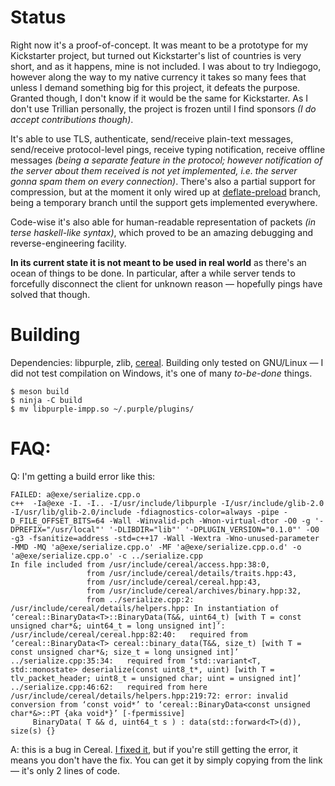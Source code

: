 # Status

Right now it's a proof-of-concept. It was meant to be a prototype for my Kickstarter project, but turned out Kickstarter's list of countries is very short, and as it happens, mine is not included. I was about to try Indiegogo, however along the way to my native currency it takes so many fees that unless I demand something big for this project, it defeats the purpose. Granted though, I don't know if it would be the same for Kickstarter. As I don't use Trillian personally, the project is frozen until I find sponsors *(I do accept contributions though)*.

It's able to use TLS, authenticate, send/receive plain-text messages, send/receive protocol-level pings, receive typing notification, receive offline messages *(being a separate feature in the protocol; however notification of the server about them received is not yet implemented, i.e. the server gonna spam them on every connection)*. There's also a partial support for compression, but at the moment it only wired up at [deflate-preload](https://github.com/Hi-Angel/purple-impp/tree/deflate_preload) branch, being a temporary branch until the support gets implemented everywhere.

Code-wise it's also able for human-readable representation of packets *(in terse haskell-like syntax)*, which proved to be an amazing debugging and reverse-engineering facility.

**In its current state it is not meant to be used in real world** as there's an ocean of things to be done. In particular, after a while server tends to forcefully disconnect the client for unknown reason — hopefully pings have solved that though.

# Building

Dependencies: libpurple, zlib, [cereal](https://github.com/USCiLab/cereal). Building only tested on GNU/Linux — I did not test compilation on Windows, it's one of many *to-be-done* things.

	$ meson build
	$ ninja -C build
	$ mv libpurple-impp.so ~/.purple/plugins/

# FAQ:

Q: I'm getting a build error like this:


	FAILED: a@exe/serialize.cpp.o
	c++  -Ia@exe -I. -I.. -I/usr/include/libpurple -I/usr/include/glib-2.0 -I/usr/lib/glib-2.0/include -fdiagnostics-color=always -pipe -D_FILE_OFFSET_BITS=64 -Wall -Winvalid-pch -Wnon-virtual-dtor -O0 -g '-DPREFIX="/usr/local"' '-DLIBDIR="lib"' '-DPLUGIN_VERSION="0.1.0"' -O0 -g3 -fsanitize=address -std=c++17 -Wall -Wextra -Wno-unused-parameter -MMD -MQ 'a@exe/serialize.cpp.o' -MF 'a@exe/serialize.cpp.o.d' -o 'a@exe/serialize.cpp.o' -c ../serialize.cpp
	In file included from /usr/include/cereal/access.hpp:38:0,
					 from /usr/include/cereal/details/traits.hpp:43,
					 from /usr/include/cereal/cereal.hpp:43,
					 from /usr/include/cereal/archives/binary.hpp:32,
					 from ../serialize.cpp:2:
	/usr/include/cereal/details/helpers.hpp: In instantiation of ‘cereal::BinaryData<T>::BinaryData(T&&, uint64_t) [with T = const unsigned char*&; uint64_t = long unsigned int]’:
	/usr/include/cereal/cereal.hpp:82:40:   required from ‘cereal::BinaryData<T> cereal::binary_data(T&&, size_t) [with T = const unsigned char*&; size_t = long unsigned int]’
	../serialize.cpp:35:34:   required from ‘std::variant<T, std::monostate> deserialize(const uint8_t*, uint) [with T = tlv_packet_header; uint8_t = unsigned char; uint = unsigned int]’
	../serialize.cpp:46:62:   required from here
	/usr/include/cereal/details/helpers.hpp:219:72: error: invalid conversion from ‘const void*’ to ‘cereal::BinaryData<const unsigned char*&>::PT {aka void*}’ [-fpermissive]
		 BinaryData( T && d, uint64_t s ) : data(std::forward<T>(d)), size(s) {}

A: this is a bug in Cereal. [I fixed it](https://github.com/USCiLab/cereal/pull/455), but if you're still getting the error, it means you don't have the fix. You can get it by simply copying from the link — it's only 2 lines of code.
